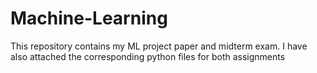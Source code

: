 # Machine-Learning
This repository contains my ML project paper and midterm exam. I have also attached the corresponding python files for both assignments
